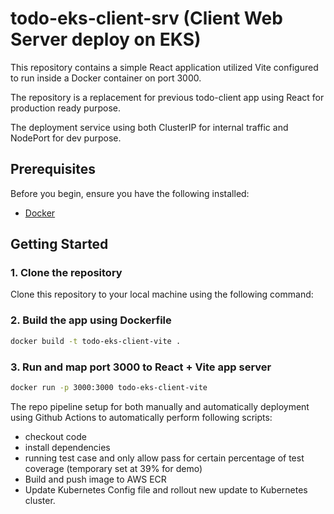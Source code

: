 # todo-eks-client-srv (Client Web Server deploy on EKS)

This repository contains a simple React application utilized Vite configured to run inside a Docker container on port 3000.

The repository is a replacement for previous todo-client app using React for production ready purpose.

The deployment service using both ClusterIP for internal traffic and NodePort for dev purpose.

## Prerequisites

Before you begin, ensure you have the following installed:

- [Docker](https://docs.docker.com/get-docker/)

## Getting Started

### 1. Clone the repository

Clone this repository to your local machine using the following command:

### 2. Build the app using Dockerfile
```sh
docker build -t todo-eks-client-vite .
```
### 3. Run and map port 3000 to React + Vite app server
```sh
docker run -p 3000:3000 todo-eks-client-vite 
```
The repo pipeline setup for both manually and automatically deployment using Github Actions to automatically perform following scripts:
  - checkout code
  - install dependencies
  - running test case and only allow pass for certain percentage of test coverage (temporary set at 39% for demo)
  - Build and push image to AWS ECR
  - Update Kubernetes Config file and rollout new update to Kubernetes cluster.

